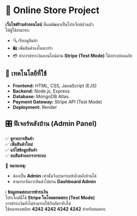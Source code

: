 # 🛒 Online Store Project

**เว็บไซต์ร้านค้าออนไลน์** ที่ผมพัฒนาเป็นโปรเจ็กต์ส่วนตัว  
ให้ผู้ใช้สามารถ:
- 🔍 เรียกดูสินค้า  
- 🛍 เพิ่มสินค้าลงในตะกร้า  
- 💳 ทำการชำระเงินออนไลน์ผ่าน **Stripe (Test Mode)** ได้อย่างปลอดภัย  

## 🚀 เทคโนโลยีที่ใช้
- **Frontend:** HTML, CSS, JavaScript (EJS)  
- **Backend:** Node.js, Express  
- **Database:** MongoDB Atlas
- **Payment Gateway:** Stripe API (Test Mode)  
- **Deployment:** Render  

## 🎛 ฟีเจอร์หลังบ้าน (Admin Panel)
✅ **ดูรายการสินค้า**  
✅ **เพิ่มสินค้าใหม่**  
✅ **แก้ไขข้อมูลสินค้า**  
✅ **ลบสินค้าออกจากระบบ**  

🔐 **หมายเหตุ:**  
- ต้องเป็น **Admin** เท่านั้นจึงสามารถเข้าถึงหลังบ้านได้  
- สามารถจัดการสินค้าได้ผ่าน **Dashboard Admin**  


ℹ️ **ข้อมูลทดสอบการชำระเงิน**  
โปรเจ็กต์นี้ใช้ **Stripe ในโหมดทดสอบ (Test Mode)**  
การชำระเงินยังไม่สามารถใช้กับบัตรจริงได้  
ใช้หมายเลขบัตร **4242 4242 4242 4242** สำหรับทดสอบ  
